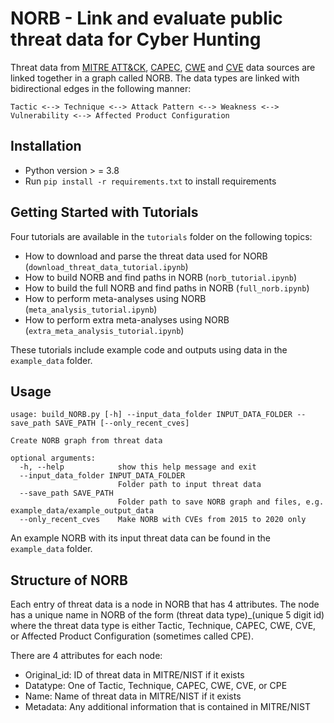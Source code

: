 # NORB - Link and evaluate public threat data for Cyber Hunting

Threat data from [MITRE ATT&CK](https://attack.mitre.org/), [CAPEC](https://capec.mitre.org/), [CWE](https://cwe.mitre.org/) and [CVE](https://nvd.nist.gov) data sources are linked together in a graph called NORB. The data types are linked with bidirectional edges in the following manner:
```
Tactic <--> Technique <--> Attack Pattern <--> Weakness <--> Vulnerability <--> Affected Product Configuration
```

## Installation

- Python version > = 3.8
- Run `pip install -r requirements.txt` to install requirements

## Getting Started with Tutorials
Four tutorials are available in the `tutorials` folder on the following topics:
- How to download and parse the threat data used for NORB (`download_threat_data_tutorial.ipynb`)
- How to build NORB and find paths in NORB (`norb_tutorial.ipynb`)
- How to build the full NORB and find paths in NORB (`full_norb.ipynb`)
- How to perform meta-analyses using NORB (`meta_analysis_tutorial.ipynb`)
- How to perform extra meta-analyses using NORB (`extra_meta_analysis_tutorial.ipynb`)

These tutorials include example code and outputs using data in the `example_data` folder.

## Usage
```
usage: build_NORB.py [-h] --input_data_folder INPUT_DATA_FOLDER --save_path SAVE_PATH [--only_recent_cves]

Create NORB graph from threat data

optional arguments:
  -h, --help            show this help message and exit
  --input_data_folder INPUT_DATA_FOLDER
                        Folder path to input threat data
  --save_path SAVE_PATH
                        Folder path to save NORB graph and files, e.g. example_data/example_output_data
  --only_recent_cves    Make NORB with CVEs from 2015 to 2020 only
```

An example NORB with its input threat data can be found in the `example_data` folder.

## Structure of NORB
Each entry of threat data is a node in NORB that has 4 attributes. The node has a unique name in NORB of the form (threat data type)\_(unique 5 digit id) where the threat data type is either Tactic, Technique, CAPEC, CWE, CVE, or Affected Product Configuration (sometimes called CPE).

There are 4 attributes for each node:
- Original_id: ID of threat data in MITRE/NIST if it exists
- Datatype: One of Tactic, Technique, CAPEC, CWE, CVE, or CPE
- Name: Name of threat data in MITRE/NIST if it exists
- Metadata: Any additional information that is contained in MITRE/NIST

